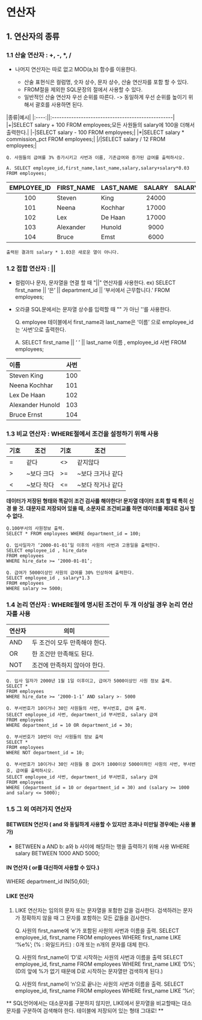 # **연산자**

## **1. 연산자의 종류**

### 1.1 산술 연산자 : +, -, *, /

- 나머지 연산자는 따로 없고 MOD(a,b) 함수를 이용한다.

	- 산술 표현식은 컬럼명, 숫자 상수, 문자 상수, 산술 연산자를 포함 할 수 있다.
	- FROM절을 제외한 SQL문장의 절에서 사용할 수 있다.
	- 일반적인 산술 연산자 우선 순위를 따른다.  -> 동일하게 우선 순위를 높이기 위해서 괄호를 사용하면 된다.

|종류|예시|
|:----:||:--------------------------------------------------|
|+|SELECT salary + 100 FROM employees;모든 사원들의 salary에 100을 더해서 출력한다.|
|-|SELECT salary - 100 FROM employees;|
|*|SELECT salary * commission_pct FROM employees;|
|/|SELECT salary / 12 FROM employees;|


	Q. 사원들의 급여를 3% 증가시키고 사번과 이름, 기존급여와 증가된 급여를 출력하시오.

	A. SELECT employee_id,first_name,last_name,salary,salary+salary*0.03 FROM employees;

|EMPLOYEE_ID|FIRST_NAME|LAST_NAME|SALARY|SALARY+SALARY*0.03|
|:------------:|:----------|:----------|:----------:|:---------------:|
|100|Steven|King|24000|24720|
|101|Neena|Kochhar|17000|17510|
|102|Lex|De Haan|17000|17510|
|103|Alexander|Hunold|9000|9270|
|104|Bruce|Emst|6000|6180|

	출력된 결과의 salary * 1.03은 새로운 열이 아니다.



### 1.2 접합 연산자 : ||
- 컬럼이나 문자, 문자열을 연결 할 때 "||" 연산자를 사용한다.
ex) SELECT first_name || ‘은’ || department_id || ‘부서에서 근무합니다.’ 
    FROM employees;
- 오라클 SQL문에서는 문자열 상수를 입력할 때 "" 가 아닌 ''를 사용한다.

	Q. employee 테이블에서 first_name과 last_name은 ‘이름’ 으로 employee_id는 ‘사번’으로 출력한다.

	A. SELECT first_name || ‘ ’ ||  last_name 이름 , employee_id 사번
	   FROM employees;

|이름|사번|
|:-----------------|:----:|
|Steven King|100|
|Neena Kochhar|101|
|Lex De Haan|102|
|Alexander Hunold|103|
|Bruce Ernst|104|



### 1.3 비교 연산자 : WHERE절에서 조건을 설정하기 위해 사용

|기호|조건|기호|조건|
|----|----------|----|-----------------|
|=|같다|<>|같지않다|
|>|~보다 크다|>=|~보다 크거나 같다|
|<|~보다 작다|<=|~보다 작거나 같다|

**데이터가 저장된 형태와 똑같이 조건 검사를 해야한다! 문자열 데이터 조회 할 때 특히 신경 쓸 것.
   대문자로 저장되어 있을 때, 소문자로 조건비교를 하면 데이터를 제대로 검사 할 수 없다.**

	Q.100부서의 사원정보 출력.
	SELECT * FROM employees WHERE department_id = 100;

	Q. 입사일자가 ‘2000-01-01’일 이후의 사원의 사번과 고용일을 출력한다.
	SELECT employee_id , hire_date  
	FROM employees 
	WHERE hire_date >= ‘2000-01-01’;

	Q. 급여가 5000이상인 사원의 급여를 30% 인상하여 출력한다.
	SELECT employee_id , salary*1.3 
	FROM employees 
	WHERE salary >= 5000;



### 1.4 논리 연산자 : WHERE절에 명시된 조건이 두 개 이상일 경우 논리 연산자를 사용

|연산자|의미|
|------|-----------------------------------------|
|AND|두 조건이 모두 만족해야 한다.|
|OR|한 조건만 만족해도 된다.|
|NOT|조건에 만족하지 않아야 한다.|

	Q. 입사 일자가 2000년 1월 1일 이후이고, 급여가 5000이상인 사원 정보 출력.
	SELECT * 
	FROM employees 
	WHERE hire_date >= ‘2000-1-1’ AND salary >- 5000

	Q. 부서번호가 10이거나 30인 사원들의 사번, 부서번호, 급여 출력.
	SELECT employee_id 사번, department_id 부서번호, salary 급여
	FROM employees
	WHERE department_id = 10 OR department_id = 30;

	Q. 부서번호가 10번이 아닌 사원들의 정보 출력
	SELECT * 
	FROM employees 
	WHERE NOT department_id = 10;

	Q. 부서번호가 10이거나 30인 사원들 중 급여가 1000이상 5000이하인 사원의 사번, 부서번호, 급여를 출력하시오.
	SELECT employee_id 사번, department_id 부서번호, salary 급여 
	FROM employees
	WHERE (department_id = 10 or department_id = 30) and (salary >= 1000 and salary <= 5000);


### 1.5 그 외 여러가지 연산자

#### BETWEEN 연산자 ( and 와 동일하게 사용할 수 있지만 초과나 미만일 경우에는 사용 불가)
- BETWEEN a AND b: a와 b 사이에 해당하는 행을 출력하기 위해 사용
WHERE salary BETWEEN 1000 AND 5000;  

#### IN 연산자 ( or를 대신하여 사용할 수 있다.)
WHERE department_id IN(50,60);

#### LIKE 연산자
1) LIKE 연산자는 임의의 문자 또는 문자열을 포함한 값을 검사한다.
검색하려는 문자가 정확하지 않을 때 그 문자를 포함하는 모든 값들을 검사한다.

	Q. 사원의 first_name에 ‘e’가 포함된 사원의 사번과 이름을 출력.
	SELECT employee_id, first_name
	FROM employees
	WHERE first_name LIKE ‘%e%’;
	(% : 와일드카드) : 0개 또는 n개의 문자를 대체 한다.

	Q. 사원의 first_name이 ‘D’로 시작하는 사원의 사번과 이름을 출력
	SELECT employee_id, first_name
	FROM employees
	WHERE first_name LIKE ‘D%’;
	(D의 앞에 %가 없기 때문에 D로 시작하는 문자열만 검색하게 된다.)

	Q. 사원의 first_name이 ‘n’으로 끝나는 사원의 사번과 이름을 출력.
	SELECT employee_id, first_name
	FROM employees
	WHERE first_name LIKE ‘%n’;

** SQL언어에서는 대소문자를 구분하지 않지만, LIKE에서 문자열을 비교할때는 대소문자를 구분하여 검색해야 한다.
테이블에 저장되어 있는 형태 그대로! **


